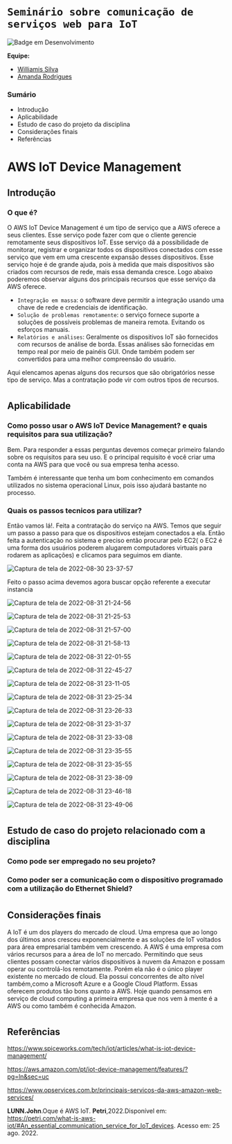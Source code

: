 # `Seminário sobre comunicação de serviços web para IoT`
![Badge em Desenvolvimento](http://img.shields.io/static/v1?label=STATUS&message=EM%20DESENVOLVIMENTO&color=GREEN&style=for-the-badge)

**Equipe:**
- [Williamis Silva](https://github.com/William-silva-Developer)
- [Amanda Rodrigues](https://github.com/amanda-rosa)


### Sumário

- Introdução
- Aplicabilidade
- Estudo de caso do projeto da disciplina
- Considerações finais
- Referências


# AWS IoT Device Management

## Introdução
### O que é?
  O AWS IoT Device Management é um tipo de serviço que a AWS oferece a seus clientes. Esse serviço pode fazer com que o cliente gerencie remotamente seus dispositivos IoT. Esse serviço dá a possibilidade de monitorar, registrar e organizar todos os dispositivos conectados com esse serviço que vem em uma crescente expansão desses dispositivos. Esse serviço hoje é de grande ajuda, pois à medida que mais dispositivos são criados com recursos de rede, mais essa demanda cresce. Logo abaixo poderemos observar alguns dos principais recursos que esse serviço da AWS oferece.


- `Integração em massa`: o software deve permitir a integração usando uma chave de rede e credenciais de identificação.
- `Solução de problemas remotamente`: o serviço fornece suporte a soluções de possíveis problemas de maneira remota. Evitando os esforços manuais.
- `Relatórios e análises`: Geralmente os dispositivos IoT são fornecidos com recursos de análise de borda. Essas análises são fornecidas em tempo real por meio de painéis GUI. Onde também podem ser convertidos para uma melhor compreensão do usuário.

Aqui elencamos apenas alguns dos recursos que são obrigatórios nesse tipo de serviço. Mas a contratação pode vir com outros tipos de recursos.

#

## Aplicabilidade

### Como posso usar o AWS IoT Device Management? e quais requisitos para sua utilização? 
  Bem. Para responder a essas perguntas devemos começar primeiro falando sobre os requisitos para seu uso. E o principal requisito é você criar uma conta na AWS para que você ou sua empresa tenha acesso.

 Também é interessante que tenha um bom conhecimento em comandos utilizados no sistema operacional Linux, pois isso ajudará bastante no processo.

### Quais os passos tecnicos para utilizar?

Então vamos lá!. Feita a contratação do serviço na AWS. Temos que seguir um passo a passo para que os dispositivos estejam conectados a ela. Então feita a autenticação no sistema e preciso então procurar pelo EC2( o EC2 é uma forma dos usuários poderem alugarem computadores virtuais para rodarem as aplicações) e clicamos para seguimos em diante.

![Captura de tela de 2022-08-30 23-37-57](https://user-images.githubusercontent.com/98723501/187580464-d2aa29dc-df78-4db1-8185-6cd47baf4c6d.png)

Feito o passo acima devemos agora buscar opção referente a executar instancia 

![Captura de tela de 2022-08-31 21-24-56](https://user-images.githubusercontent.com/98723501/187809213-d80e6a9d-6096-47ab-aabf-369ed36af7b1.png)

![Captura de tela de 2022-08-31 21-25-53](https://user-images.githubusercontent.com/98723501/187809832-57d7c3e3-8cb4-4a40-a340-d439e3ac0da0.png)

![Captura de tela de 2022-08-31 21-57-00](https://user-images.githubusercontent.com/98723501/187810292-6acdf87f-aac2-4374-8097-b7ea26080fb0.png)

![Captura de tela de 2022-08-31 21-58-13](https://user-images.githubusercontent.com/98723501/187810401-d947b2f6-521e-452b-8bef-8d0ff2955634.png)

![Captura de tela de 2022-08-31 22-01-55](https://user-images.githubusercontent.com/98723501/187811038-cc28b3e3-4249-4786-9a78-1a904fa02da8.png)


![Captura de tela de 2022-08-31 22-45-27](https://user-images.githubusercontent.com/98723501/187815349-5b6e2342-2941-4f4b-be36-d51132bf3e2c.png)


![Captura de tela de 2022-08-31 23-11-05](https://user-images.githubusercontent.com/98723501/187817942-012c8a07-9354-45cd-8d1e-16e8cabd8499.png)

![Captura de tela de 2022-08-31 23-25-34](https://user-images.githubusercontent.com/98723501/187819126-9de25b45-ec8d-46fb-8429-68610bf0e9c3.png)


![Captura de tela de 2022-08-31 23-26-33](https://user-images.githubusercontent.com/98723501/187819229-527673a4-304d-4f9a-8c12-3586879b3bcd.png)

![Captura de tela de 2022-08-31 23-31-37](https://user-images.githubusercontent.com/98723501/187819715-c992ccf0-3362-4c8b-9732-9069cf0ab6ff.png)

![Captura de tela de 2022-08-31 23-33-08](https://user-images.githubusercontent.com/98723501/187820003-be3da634-2dc4-4800-b9ba-4c2c3484b0d6.png)

![Captura de tela de 2022-08-31 23-35-55](https://user-images.githubusercontent.com/98723501/187820155-db5696b1-2664-4263-a278-edcf905ee9a8.png)

![Captura de tela de 2022-08-31 23-35-55](https://user-images.githubusercontent.com/98723501/187820472-86374a69-bdb1-4f58-8916-43e43cc49e35.png)

![Captura de tela de 2022-08-31 23-38-09](https://user-images.githubusercontent.com/98723501/187821006-7218d26c-e235-4e2c-9b2f-5410ba1fe214.png)

![Captura de tela de 2022-08-31 23-46-18](https://user-images.githubusercontent.com/98723501/187821362-5201722e-5fc4-40d8-81a3-c11a6eb07b43.png)

![Captura de tela de 2022-08-31 23-49-06](https://user-images.githubusercontent.com/98723501/187821661-09a253f9-f2e6-45b5-88c9-397f12472b3f.png)

#

##  Estudo de caso do projeto relacionado com a disciplina
### Como pode ser empregado no seu projeto?

### Como poder ser a comunicação com o dispositivo programado com a utilização do Ethernet Shield?
#

## Considerações finais

A IoT é um dos players do mercado de cloud. Uma empresa que ao longo dos últimos anos cresceu exponencialmente e as soluções de IoT voltados para área empresarial também vem crescendo. A AWS é uma empresa com vários recursos para a área de IoT no mercado. Permitindo que seus clientes possam conectar vários dispositivos à nuvem da Amazon e possam operar ou controlá-los remotamente. Porém ela não é o único player existente no mercado de cloud. Ela possui  concorrentes de alto nível também,como a Microsoft Azure e a Google Cloud Platform. Essas oferecem produtos tão bons quanto a AWS. Hoje quando pensamos em serviço de cloud computing a primeira empresa que nos vem à mente é a AWS ou como também é conhecida Amazon.

#

## Referências

https://www.spiceworks.com/tech/iot/articles/what-is-iot-device-management/

https://aws.amazon.com/pt/iot-device-management/features/?pg=ln&sec=uc

https://www.opservices.com.br/principais-servicos-da-aws-amazon-web-services/

**LUNN.John**.Oque é AWS IoT. **Petri**,2022.Disponível em: <https://petri.com/what-is-aws-iot/#An_essential_communication_service_for_IoT_devices>. Acesso em: 25 ago. 2022.
